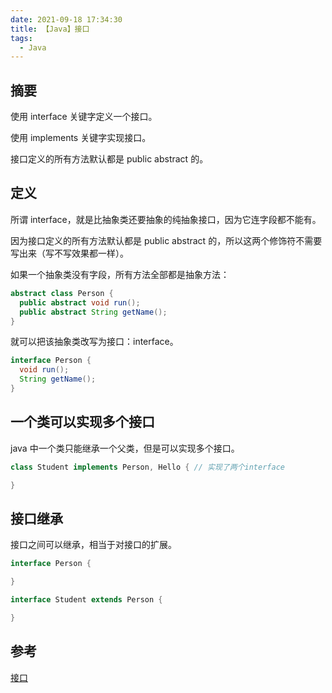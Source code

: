 ```yaml
---
date: 2021-09-18 17:34:30
title: 【Java】接口
tags:
  - Java
---
```


## 摘要

使用 interface 关键字定义一个接口。

使用 implements 关键字实现接口。

接口定义的所有方法默认都是 public abstract 的。

## 定义

所谓 interface，就是比抽象类还要抽象的纯抽象接口，因为它连字段都不能有。

因为接口定义的所有方法默认都是 public abstract 的，所以这两个修饰符不需要写出来（写不写效果都一样）。

如果一个抽象类没有字段，所有方法全部都是抽象方法：

```java
abstract class Person {
  public abstract void run();
  public abstract String getName();
}
```

就可以把该抽象类改写为接口：interface。

```java
interface Person {
  void run();
  String getName();
}
```

## 一个类可以实现多个接口

java 中一个类只能继承一个父类，但是可以实现多个接口。

```java
class Student implements Person, Hello { // 实现了两个interface

}
```

## 接口继承

接口之间可以继承，相当于对接口的扩展。

```java
interface Person {

}

interface Student extends Person {

}
```

## 参考

[接口](https://www.liaoxuefeng.com/wiki/1252599548343744/1260456790454816)